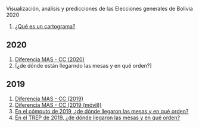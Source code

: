 Visualización, análisis y predicciones de las Elecciones generales de Bolivia 2020
1. [¿Qué es un cartograma?](Ejemplos/z032_explicar_carto_map.html)

## 2020 
1. [Diferencia MAS - CC (2020)](Ejemplos/carto_map_mas_cc.html)
1. [¿de dónde están llegarndo las mesas y en qué orden?]

## 2019
1. [Diferencia MAS - CC (2019)](Ejemplos/carto_map_mas_cc.html)  
1. [Diferencia MAS - CC (2019 (móvil))](Ejemplos/carto_map_mas_cc_movil.html) 
1. [En el cómputo de 2019, ¿de dónde llegaron las mesas y en qué orden?](Ejemplos/z050_mostrar_mesas_faltantes.html)
1. [En el TREP de 2019, ¿de dónde llegaron las mesas y en qué orden?](Ejemplos/z050_mostrar_mesas_faltantes.html)
